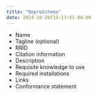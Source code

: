 ```yaml
---
title: "ReproSchema"
date: 2024-10-28T15:17:51-04:00
---
```


- Name
- Tagline (optional)
- RRID
- Citation information
- Description
- Requisite knowledge to use
- Required installations
- Links
- Conformance statement
